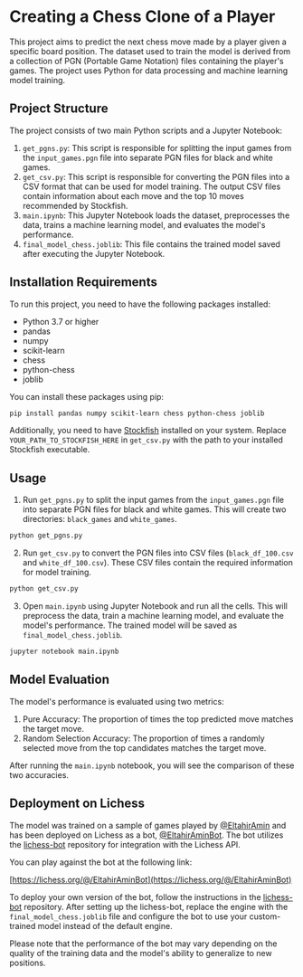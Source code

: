 ﻿# Creating a Chess Clone of a Player

This project aims to predict the next chess move made by a player given a specific board position. The dataset used to train the model is derived from a collection of PGN (Portable Game Notation) files containing the player's games. The project uses Python for data processing and machine learning model training.

## Project Structure

The project consists of two main Python scripts and a Jupyter Notebook:

1. `get_pgns.py`: This script is responsible for splitting the input games from the `input_games.pgn` file into separate PGN files for black and white games.
2. `get_csv.py`: This script is responsible for converting the PGN files into a CSV format that can be used for model training. The output CSV files contain information about each move and the top 10 moves recommended by Stockfish.
3. `main.ipynb`: This Jupyter Notebook loads the dataset, preprocesses the data, trains a machine learning model, and evaluates the model's performance.
4. `final_model_chess.joblib`: This file contains the trained model saved after executing the Jupyter Notebook.

## Installation Requirements

To run this project, you need to have the following packages installed:

- Python 3.7 or higher
- pandas
- numpy
- scikit-learn
- chess
- python-chess
- joblib

You can install these packages using pip:

```bash
pip install pandas numpy scikit-learn chess python-chess joblib
```

Additionally, you need to have [Stockfish](https://stockfishchess.org/download/) installed on your system. Replace `YOUR_PATH_TO_STOCKFISH_HERE` in `get_csv.py` with the path to your installed Stockfish executable.

## Usage

1. Run `get_pgns.py` to split the input games from the `input_games.pgn` file into separate PGN files for black and white games. This will create two directories: `black_games` and `white_games`.

```bash
python get_pgns.py
```

2. Run `get_csv.py` to convert the PGN files into CSV files (`black_df_100.csv` and `white_df_100.csv`). These CSV files contain the required information for model training.

```bash
python get_csv.py
```

3. Open `main.ipynb` using Jupyter Notebook and run all the cells. This will preprocess the data, train a machine learning model, and evaluate the model's performance. The trained model will be saved as `final_model_chess.joblib`.

```bash
jupyter notebook main.ipynb
```

## Model Evaluation

The model's performance is evaluated using two metrics:

1. Pure Accuracy: The proportion of times the top predicted move matches the target move.
2. Random Selection Accuracy: The proportion of times a randomly selected move from the top candidates matches the target move.

After running the `main.ipynb` notebook, you will see the comparison of these two accuracies.

## Deployment on Lichess

The model was trained on a sample of games played by [@EltahirAmin](https://lichess.org/@/EltahirAmin) and has been deployed on Lichess as a bot, [@EltahirAminBot](https://lichess.org/@/EltahirAminBot). The bot utilizes the [lichess-bot](https://github.com/ShailChoksi/lichess-bot) repository for integration with the Lichess API.

You can play against the bot at the following link:

[https://lichess.org/@/EltahirAminBot](https://lichess.org/@/EltahirAminBot)

To deploy your own version of the bot, follow the instructions in the [lichess-bot](https://github.com/lichess-bot-devs/lichess-bot) repository. After setting up the lichess-bot, replace the engine with the `final_model_chess.joblib` file and configure the bot to use your custom-trained model instead of the default engine.

Please note that the performance of the bot may vary depending on the quality of the training data and the model's ability to generalize to new positions.
